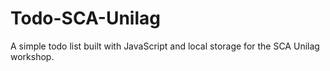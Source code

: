 # Todo-SCA-Unilag
A simple todo list built with JavaScript and local storage for the SCA Unilag workshop.
